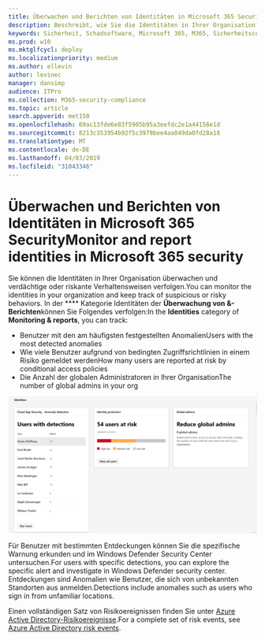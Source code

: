 ```yaml
---
title: Überwachen und Berichten von Identitäten in Microsoft 365 Security
description: Beschreibt, wie Sie die Identitäten in Ihrer Organisation überwachen und verdächtige oder riskante Verhaltensweisen verfolgen können.
keywords: Sicherheit, Schadsoftware, Microsoft 365, M365, Sicherheitscenter, Überwachung, Bericht, Identität
ms.prod: w10
ms.mktglfcycl: deploy
ms.localizationpriority: medium
ms.author: ellevin
author: levinec
manager: dansimp
audience: ITPro
ms.collection: M365-security-compliance
ms.topic: article
search.appverid: met150
ms.openlocfilehash: 69ac13fde6e83f5905b95a3eefdc2e1a44156e1d
ms.sourcegitcommit: 8213c353954b92f5c3979bee4aa049da0fd28a18
ms.translationtype: MT
ms.contentlocale: de-DE
ms.lasthandoff: 04/03/2019
ms.locfileid: "31043346"
---
```

# <a name="monitor-and-report-identities-in-microsoft-365-security"></a><span data-ttu-id="86e06-104">Überwachen und Berichten von Identitäten in Microsoft 365 Security</span><span class="sxs-lookup"><span data-stu-id="86e06-104">Monitor and report identities in Microsoft 365 security</span></span>

<span data-ttu-id="86e06-105">Sie können die Identitäten in Ihrer Organisation überwachen und verdächtige oder riskante Verhaltensweisen verfolgen.</span><span class="sxs-lookup"><span data-stu-id="86e06-105">You can monitor the identities in your organization and keep track of suspicious or risky behaviors.</span></span> <span data-ttu-id="86e06-106">In der \*\*\*\* Kategorie Identitäten der **Überwachung von &-Berichten**können Sie Folgendes verfolgen:</span><span class="sxs-lookup"><span data-stu-id="86e06-106">In the **Identities** category of **Monitoring & reports**, you can track:</span></span>

* <span data-ttu-id="86e06-107">Benutzer mit den am häufigsten festgestellten Anomalien</span><span class="sxs-lookup"><span data-stu-id="86e06-107">Users with the most detected anomalies</span></span>
* <span data-ttu-id="86e06-108">Wie viele Benutzer aufgrund von bedingten Zugriffsrichtlinien in einem Risiko gemeldet werden</span><span class="sxs-lookup"><span data-stu-id="86e06-108">How many users are reported at risk by conditional access policies</span></span>
* <span data-ttu-id="86e06-109">Die Anzahl der globalen Administratoren in Ihrer Organisation</span><span class="sxs-lookup"><span data-stu-id="86e06-109">The number of global admins in your org</span></span>

![Identitätskategorie der Überwachung der &-Berichte (Seite)](./media/security-docs/identities.png)

<span data-ttu-id="86e06-111">Für Benutzer mit bestimmten Entdeckungen können Sie die spezifische Warnung erkunden und im Windows Defender Security Center untersuchen.</span><span class="sxs-lookup"><span data-stu-id="86e06-111">For users with specific detections, you can explore the specific alert and investigate in Windows Defender security center.</span></span> <span data-ttu-id="86e06-112">Entdeckungen sind Anomalien wie Benutzer, die sich von unbekannten Standorten aus anmelden.</span><span class="sxs-lookup"><span data-stu-id="86e06-112">Detections include anomalies such as users who sign in from unfamiliar locations.</span></span>

<span data-ttu-id="86e06-113">Einen vollständigen Satz von Risikoereignissen finden Sie unter [Azure Active Directory-Risikoereignisse](https://docs.microsoft.com/azure/active-directory/reports-monitoring/concept-risk-events).</span><span class="sxs-lookup"><span data-stu-id="86e06-113">For a complete set of risk events, see [Azure Active Directory risk events](https://docs.microsoft.com/azure/active-directory/reports-monitoring/concept-risk-events).</span></span>
